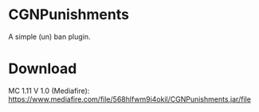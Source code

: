 # CGNPunishments
A simple (un) ban plugin.

# Download

MC 1.11 V 1.0 (Mediafire): https://www.mediafire.com/file/568hlfwm9i4okil/CGNPunishments.jar/file
